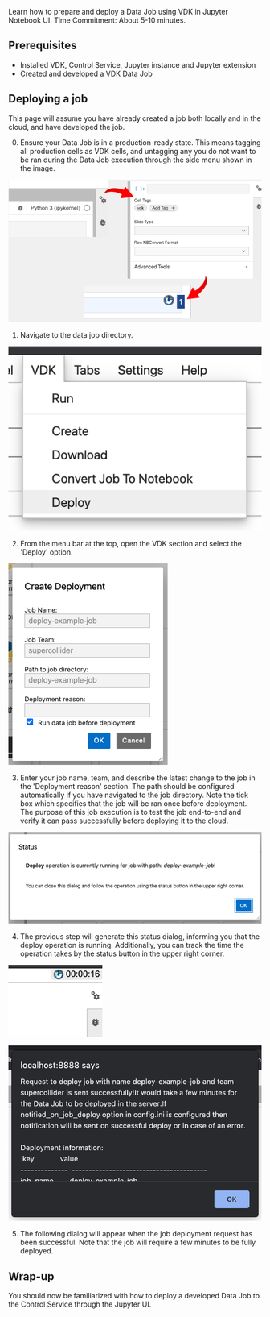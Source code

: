 Learn how to prepare and deploy a Data Job using VDK in Jupyter Notebook UI.
Time Commitment: About 5-10 minutes.

## Prerequisites
 * Installed VDK, Control Service, Jupyter instance and Jupyter extension
 * Created and developed a VDK Data Job

## Deploying a job

This page will assume you have already created a job both locally and in the cloud,
and have developed the job.



0. Ensure your Data Job is in a production-ready state. This means tagging all production cells as VDK cells, and untagging any
   you do not want to be ran during the Data Job execution through the side menu shown in the image.
   
![Example of how to tag cells in Jupyter](./celltagging.png)

1. Navigate to the data job directory.

![VDK dropdown menu](./vdk-menu.png)

2. From the menu bar at the top, open the VDK section and select the 'Deploy' option.

![VDK Deploy menu](./deploy-menu.png)

3. Enter your job name, team, and describe the latest change to the job in the
'Deployment reason' section. The path should be configured automatically if
   you have navigated to the job directory. Note the tick box which specifies that
   the job will be ran once before deployment. The purpose of this job execution is
   to test the job end-to-end and verify it can pass successfully before deploying
   it to the cloud.
   
![Status dialog](./status-dialog.png)

4. The previous step will generate this status dialog, informing you that the
deploy operation is running. Additionally, you can track the time the operation
   takes by the status button in the upper right corner.
   
![Status buttton](./timer.png)

![The dialog shown upon successful deploy](success-text.png)

5. The following dialog will appear when the job deployment request has been
successful. Note that the job will require a few minutes to be fully deployed.

## Wrap-up

You should now be familiarized with how to deploy a developed Data Job to the
Control Service through the Jupyter UI.